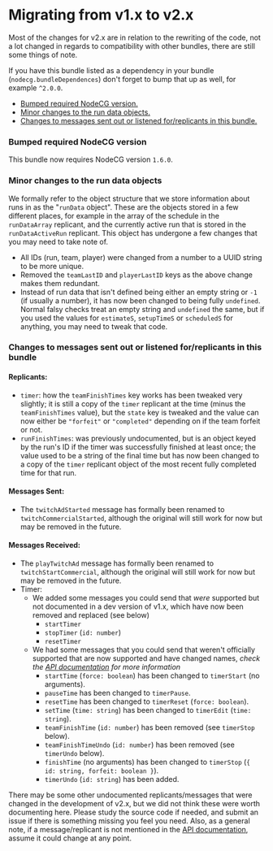 # Migrating from v1.x to v2.x

Most of the changes for v2.x are in relation to the rewriting of the code, not a lot changed in regards to compatibility with other bundles, there are still some things of note.

If you have this bundle listed as a dependency in your bundle (`nodecg.bundleDependences`) don't forget to bump that up as well, for example `^2.0.0`.

- [Bumped required NodeCG version.](#nodecg-version)
- [Minor changes to the run data objects.](#run-data-changes)
- [Changes to messages sent out or listened for/replicants in this bundle.](#message-rep-changes)


### <a name="nodecg-version"></a> Bumped required NodeCG version

This bundle now requires NodeCG version `1.6.0`.


### <a name="run-data-changes"></a> Minor changes to the run data objects

We formally refer to the object structure that we store information about runs in as the "`runData` object". These are the objects stored in a few different places, for example in the array of the schedule in the `runDataArray` replicant, and the currently active run that is stored in the `runDataActiveRun` replicant. This object has undergone a few changes that you may need to take note of.

- All IDs (run, team, player) were changed from a number to a UUID string to be more unique.
- Removed the `teamLastID` and `playerLastID` keys as the above change makes them redundant.
- Instead of run data that isn't defined being either an empty string or `-1` (if usually a number), it has now been changed to being fully `undefined`. Normal falsy checks treat an empty string and `undefined` the same, but if you used the values for `estimateS`, `setupTimeS` or `scheduledS` for anything, you may need to tweak that code.


### <a name="message-rep-changes"></a> Changes to messages sent out or listened for/replicants in this bundle

#### Replicants:
- `timer`: how the `teamFinishTimes` key works has been tweaked very slightly; it is still a copy of the `timer` replicant at the time (minus the `teamFinishTimes` value), but the `state` key is tweaked and the value can now either be `"forfeit"` or `"completed"` depending on if the team forfeit or not.
- `runFinishTimes`: was previously undocumented, but is an object keyed by the run's ID if the timer was successfully finished at least once; the value used to be a string of the final time but has now been changed to a copy of the `timer` replicant object of the most recent fully completed time for that run.

#### Messages Sent:
- The `twitchAdStarted` message has formally been renamed to `twitchCommercialStarted`, although the original will still work for now but may be removed in the future.

#### Messages Received:
- The `playTwitchAd` message has formally been renamed to `twitchStartCommercial`, although the original will still work for now but may be removed in the future.
- Timer:
  - We added some messages you could send that *were* supported but not documented in a dev version of v1.x, which have now been removed and replaced (see below)
    - `startTimer`
    - `stopTimer` (`id: number`)
    - `resetTimer`
  - We had some messages that you could send that weren't officially supported that are now supported and have changed names, *check the [API documentation](API.md) for more information*
    - `startTime` (`force: boolean`) has been changed to `timerStart` (no arguments).
    - `pauseTime` has been changed to `timerPause`.
    - `resetTime` has been changed to `timerReset` (`force: boolean`).
    - `setTime` (`time: string`) has been changed to `timerEdit` (`time: string`).
    - `teamFinishTime` (`id: number`) has been removed (see `timerStop` below).
    - `teamFinishTimeUndo` (`id: number`) has been removed (see `timerUndo` below).
    - `finishTime` (no arguments) has been changed to `timerStop` (`{ id: string, forfeit: boolean }`).
    - `timerUndo` (`id: string`) has been added.

There may be some other undocumented replicants/messages that were changed in the development of v2.x, but we did not think these were worth documenting here. Please study the source code if needed, and submit an issue if there is something missing you feel you need. Also, as a general note, if a message/replicant is not mentioned in the [API documentation](API.md), assume it could change at any point.
